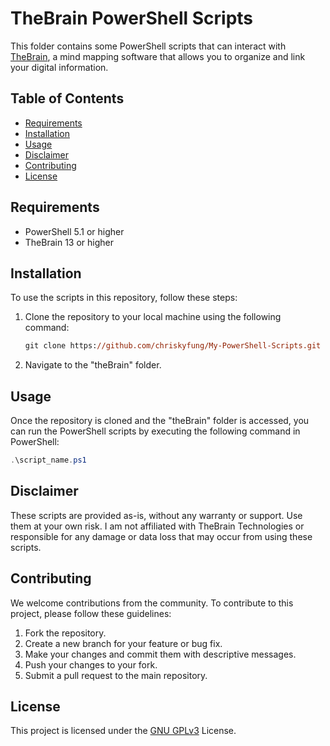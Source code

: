 # TheBrain PowerShell Scripts

This folder contains some PowerShell scripts that can interact with [TheBrain](https://thebrain.com/), a mind mapping software that allows you to organize and link your digital information.

## Table of Contents
- [Requirements](#requirements)
- [Installation](#installation)
- [Usage](#usage)
- [Disclaimer](#disclaimer)
- [Contributing](#contributing)
- [License](#license)

## Requirements

-   PowerShell 5.1 or higher
-   TheBrain 13 or higher

## Installation
To use the scripts in this repository, follow these steps:

1. Clone the repository to your local machine using the following command:

   ```ps
   git clone https://github.com/chriskyfung/My-PowerShell-Scripts.git
   ```

2. Navigate to the "theBrain" folder.

## Usage
Once the repository is cloned and the "theBrain" folder is accessed, you can run the PowerShell scripts by executing the following command in PowerShell:

```powershell
.\script_name.ps1
```

## Disclaimer

These scripts are provided as-is, without any warranty or support. Use them at your own risk. I am not affiliated with TheBrain Technologies or responsible for any damage or data loss that may occur from using these scripts.

## Contributing

We welcome contributions from the community. To contribute to this project, please follow these guidelines:

1.  Fork the repository.
2.  Create a new branch for your feature or bug fix.
3.  Make your changes and commit them with descriptive messages.
4.  Push your changes to your fork.
5.  Submit a pull request to the main repository.

## License

This project is licensed under the [GNU GPLv3](LICENSE) License. 
